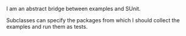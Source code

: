 I am an abstract bridge between examples and SUnit.

Subclasses can specify the packages from which I should collect the examples and run them as tests.